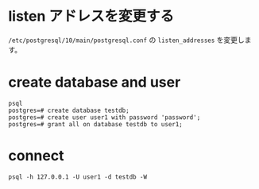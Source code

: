# listen アドレスを変更する

```/etc/postgresql/10/main/postgresql.conf``` の ```listen_addresses``` を変更します。

# create database and user

```
psql
postgres=# create database testdb;
postgres=# create user user1 with password 'password';
postgres=# grant all on database testdb to user1;
```

# connect

```
psql -h 127.0.0.1 -U user1 -d testdb -W
```

